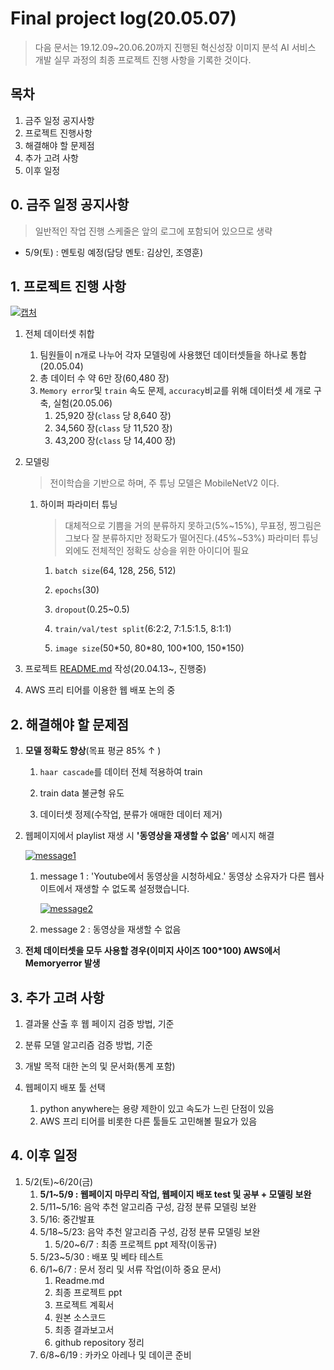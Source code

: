 # Final project log(20.05.07)

> 다음 문서는 19.12.09~20.06.20까지 진행된 혁신성장 이미지 분석 AI 서비스 개발 실무 과정의 최종 프로젝트 진행 사항을 기록한 것이다.

## 목차

1. 금주 일정 공지사항
2. 프로젝트 진행사항
3. 해결해야 할 문제점
4. 추가 고려 사항
5. 이후 일정



## 0. 금주 일정 공지사항

> 일반적인 작업 진행 스케줄은 앞의 로그에 포함되어 있으므로 생략

- 5/9(토) : 멘토링 예정(담당 멘토: 김상인, 조영훈)



## 1. 프로젝트 진행 사항

[![캡처](https://user-images.githubusercontent.com/58945760/80307234-afdc8b80-8802-11ea-80a5-afb28bdfbb1f.PNG)](https://user-images.githubusercontent.com/58945760/80307234-afdc8b80-8802-11ea-80a5-afb28bdfbb1f.PNG)

1. 전체 데이터셋 취합

   1. 팀원들이 n개로 나누어 각자 모델링에 사용했던 데이터셋들을 하나로 통합(20.05.04)
   2. 총 데이터 수 약 6만 장(60,480 장)
   3. `Memory error`및 `train` 속도 문제, `accuracy`비교를 위해 데이터셋 세 개로 구축, 실험(20.05.06)
      1.  25,920 장(`class` 당 8,640 장)
      2.  34,560 장(`class` 당 11,520 장)
      3.  43,200 장(`class` 당 14,400 장)

2. 모델링

   > 전이학습을 기반으로 하며, 주 튜닝 모델은 MobileNetV2 이다. 

   1. 하이퍼 파라미터 튜닝

      > 대체적으로 기쁨을 거의 분류하지 못하고(5%~15%), 무표정, 찡그림은 그보다 잘 분류하지만 정확도가 떨어진다.(45%~53%)  파라미터 튜닝 외에도 전체적인 정확도 상승을 위한 아이디어 필요

      1. `batch size`(64, 128, 256, 512)

      2. `epochs`(30)

      3. `dropout`(0.25~0.5)

      4. `train/val/test split`(6:2:2, 7:1.5:1.5, 8:1:1)

      5.  `image size`(50\*50, 80\*80, 100\*100, 150\*150)

         

3. 프로젝트 [README.md](https://github.com/dannylee93/Emotion-Recognition/blob/master/README.md#emotion-recognition) 작성(20.04.13~, 진행중)

4. AWS 프리 티어를 이용한 웹 배포 논의 중



## 2. 해결해야 할 문제점

1. **모델 정확도 향상**(목표 평균 85% ↑ )

   1. `haar cascade`를 데이터 전체 적용하여 train

   2. train data 불균형 유도

   3. 데이터셋 정제(수작업, 분류가 애매한 데이터 제거)

      

2. 웹페이지에서 playlist 재생 시 **'동영상을 재생할 수 없음'** 메시지 해결

   [![message1](https://user-images.githubusercontent.com/58945760/80307257-ca166980-8802-11ea-8e6a-f917c083a75a.PNG)](https://user-images.githubusercontent.com/58945760/80307257-ca166980-8802-11ea-8e6a-f917c083a75a.PNG)

   1. message 1 : 'Youtube에서 동영상을 시청하세요.' 동영상 소유자가 다른 웹사이트에서 재생할 수 없도록 설정했습니다.

      [![message2](https://user-images.githubusercontent.com/58945760/80307311-2d080080-8803-11ea-9b75-02cd9c5c9398.PNG)](https://user-images.githubusercontent.com/58945760/80307311-2d080080-8803-11ea-9b75-02cd9c5c9398.PNG)

   2. message 2 : 동영상을 재생할 수 없음

3. **전체 데이터셋을 모두 사용할 경우(이미지 사이즈 100\*100) AWS에서 Memoryerror 발생**

## 3. 추가 고려 사항

1. 결과물 산출 후 웹 페이지 검증 방법, 기준

2. 분류 모델 알고리즘 검증 방법, 기준

3. 개발 목적 대한 논의 및 문서화(통계 포함)

4. 웹페이지 배포 툴 선택

   1. python anywhere는 용량 제한이 있고 속도가 느린 단점이 있음
   2. AWS 프리 티어를 비롯한 다른 툴들도 고민해볼 필요가 있음

   

## 4. 이후 일정

1. 5/2(토)~6/20(금)
   1. **5/1~5/9 : 웹페이지 마무리 작업, 웹페이지 배포 test 및 공부 + 모델링 보완**
   2. 5/11~5/16: 음악 추천 알고리즘 구성, 감정 분류 모델링 보완
   3. 5/16: 중간발표
   4. 5/18~5/23: 음악 추천 알고리즘 구성, 감정 분류 모델링 보완
      1. 5/20~6/7 : 최종 프로젝트 ppt 제작(이동규)
   5. 5/23~5/30 : 배포 및 베타 테스트
   6. 6/1~6/7 : 문서 정리 및 서류 작업(이하 중요 문서)
      1. Readme.md
      2. 최종 프로젝트 ppt
      3. 프로젝트 계획서
      4. 원본 소스코드
      5. 최종 결과보고서
      6. github repository 정리
   7. 6/8~6/19 : 카카오 아레나 및 데이콘 준비